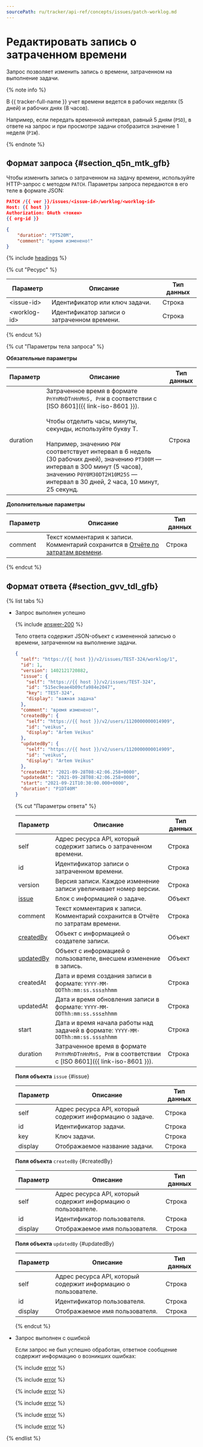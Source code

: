 ```yaml
---
sourcePath: ru/tracker/api-ref/concepts/issues/patch-worklog.md
---
```

# Редактировать запись о затраченном времени

Запрос позволяет изменить запись о времени, затраченном на выполнение задачи.

{% note info %}

В {{ tracker-full-name }} учет времени ведется в рабочих неделях (5 дней) и рабочих днях (8 часов).

Например, если передать временной интервал, равный 5 дням (`P5D`), в ответе на запрос и при просмотре задачи отобразится значение 1 неделя (`P1W`).

{% endnote %}

## Формат запроса {#section_q5n_mtk_gfb}

Чтобы изменить запись о затраченном на задачу времени, используйте HTTP-запрос с методом `PATCH`. Параметры запроса передаются в его теле в формате JSON:

```json
PATCH /{{ ver }}/issues/<issue-id>/worklog/<worklog-id>
Host: {{ host }}
Authorization: OAuth <токен>
{{ org-id }}

{
    "duration": "PT520M",
    "comment": "время изменено!"
}
```

{% include [headings](../../../_includes/tracker/api/headings.md) %}

{% cut "Ресурс" %}

Параметр | Описание | Тип данных
--- | --- | ---
\<issue-id\> | Идентификатор или ключ задачи. | Строка
\<worklog-id\> | Идентификатор записи о затраченном времени. | Строка

{% endcut %}

{% cut "Параметры тела запроса" %}

**Обязательные параметры**

Параметр | Описание | Тип данных
-------- | -------- | ----------
duration | Затраченное время в формате ```PnYnMnDTnHnMnS, PnW``` в соответствии с [ISO 8601]({{ link-iso-8601 }}).<br><br>Чтобы отделить часы, минуты, секунды, используйте букву T.<br><br>Например, значению `P6W` соответствует интервал в 6 недель (30 рабочих дней), значению `PT300M` — интервал в 300 минут (5 часов), значению `P0Y0M30DT2H10M25S` — интервал в 30 дней, 2 часа, 10 минут, 25 секунд. | Строка

**Дополнительные параметры**

Параметр | Описание | Тип данных
-------- | -------- | ----------
comment | Текст комментария к записи. Комментарий сохранится в [Отчёте по затратам времени](../../manager/statistics.md). | Строка

{% endcut %}

## Формат ответа {#section_gvv_tdl_gfb}

{% list tabs %}

- Запрос выполнен успешно

    {% include [answer-200](../../../_includes/tracker/api/answer-200.md) %} 
 
     Тело ответа содержит JSON-объект с измененной записью о времени, затраченном на выполнение задачи.

    ```json
    {
      "self": "https://{{ host }}/v2/issues/TEST-324/worklog/1",
      "id": 1,
      "version": 1402121720882,
      "issue": {
        "self": "https://{{ host }}/v2/issues/TEST-324",
        "id": "515ec9eae4b09cfa984e2047",
        "key": "TEST-324",
        "display": "важная задача"
      },
      "comment": "время изменено!",
      "createdBy": {
        "self": "https://{{ host }}/v2/users/1120000000014909",
        "id": "veikus",
        "display": "Artem Veikus"
      },
      "updatedBy": {
        "self": "https://{{ host }}/v2/users/1120000000014909",
        "id": "veikus",
        "display": "Artem Veikus"
      },
      "createdAt": "2021-09-28T08:42:06.258+0000",
      "updatedAt": "2021-09-28T08:42:06.258+0000",
      "start": "2021-09-21T10:30:00.000+0000",
      "duration": "P1DT40M"
    }
    ```

    {% cut "Параметры ответа" %}

    Параметр | Описание | Тип данных
    -------- | -------- | ----------
    self | Адрес ресурса API, который содержит запись о затраченном времени. | Строка
    id | Идентификатор записи о затраченном времени. | Строка
    version | Версия записи. Каждое изменение записи увеличивает номер версии. | Строка
    [issue](#issue) | Блок с информацией о задаче. | Объект
    comment | Текст комментария к записи. Комментарий сохранится в Отчёте по затратам времени. | Строка
    [createdBy](#createdBy) | Объект с информацией о создателе записи. | Объект
    [updatedBy](#updatedBy) | Объект с информацией о пользователе, внесшем изменение в запись. | Объект
    createdAt | Дата и время создания записи в формате: ```YYYY-MM-DDThh:mm:ss.sss±hhmm``` | Строка
    updatedAt | Дата и время обновления записи в формате: ```YYYY-MM-DDThh:mm:ss.sss±hhmm``` | Строка
    start | Дата и время начала работы над задачей в формате: ```YYYY-MM-DDThh:mm:ss.sss±hhmm``` | Строка
    duration | Затраченное время в формате ```PnYnMnDTnHnMnS, PnW``` в соответствии с [ISO 8601]({{ link-iso-8601 }}). | Строка

    **Поля объекта** `issue` {#issue}

    Параметр | Описание | Тип данных
    -------- | -------- | ----------
    self | Адрес ресурса API, который содержит информацию о задаче. | Строка
    id | Идентификатор задачи. | Строка
    key | Ключ задачи. | Строка
    display | Отображаемое название задачи. | Строка

    **Поля объекта** `createdBy` {#createdBy}

    Параметр | Описание | Тип данных
    -------- | -------- | ----------
    self | Адрес ресурса API, который содержит информацию о пользователе. | Строка
    id | Идентификатор пользователя. | Строка
    display | Отображаемое имя пользователя. | Строка

    **Поля объекта** `updatedBy` {#updatedBy}

    Параметр | Описание | Тип данных
    -------- | -------- | ----------
    self | Адрес ресурса API, который содержит информацию о пользователе. | Строка
    id | Идентификатор пользователя. | Строка
    display | Отображаемое имя пользователя. | Строка

    {% endcut %}

- Запрос выполнен с ошибкой

    Если запрос не был успешно обработан, ответное сообщение содержит информацию о возникших ошибках:

    {% include [error](../../../_includes/tracker/api/answer-error-400.md) %}

    {% include [error](../../../_includes/tracker/api/answer-error-403.md) %}

    {% include [error](../../../_includes/tracker/api/answer-error-404.md) %}

    {% include [error](../../../_includes/tracker/api/answer-error-422.md) %}

    {% include [error](../../../_includes/tracker/api/answer-error-500.md) %}

    {% include [error](../../../_includes/tracker/api/answer-error-503.md) %}

{% endlist %}
